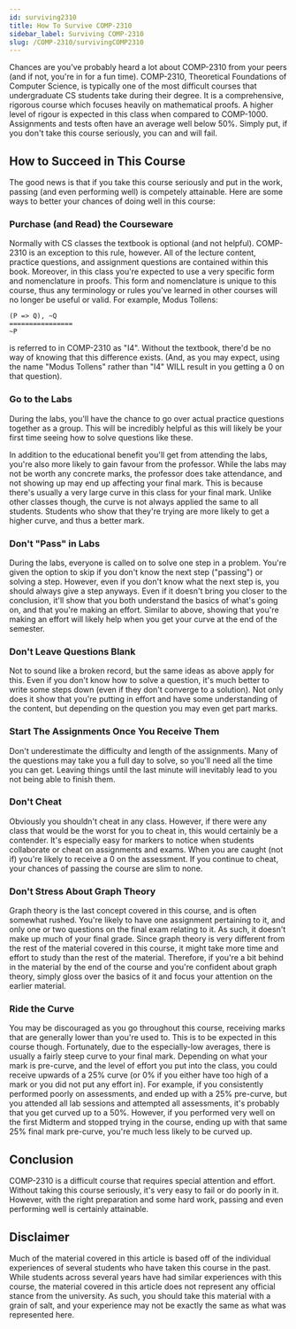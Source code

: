 ```yaml
---
id: surviving2310
title: How To Survive COMP-2310
sidebar_label: Surviving COMP-2310
slug: /COMP-2310/survivingCOMP2310
---
```


Chances are you've probably heard a lot about COMP-2310 from your peers (and if not, you're in for a fun time). COMP-2310, Theoretical Foundations of Computer Science, is typically one of the most difficult courses that undergraduate CS students take during their degree. It is a comprehensive, rigorous course which focuses heavily on mathematical proofs. A higher level of rigour is expected in this class when compared to COMP-1000. Assignments and tests often have an average well below 50%. Simply put, if you don't take this course seriously, you can and will fail.

## How to Succeed in This Course

The good news is that if you take this course seriously and put in the work, passing (and even performing well) is competely attainable. Here are some ways to better your chances of doing well in this course:

### Purchase (and Read) the Courseware

Normally with CS classes the textbook is optional (and not helpful). COMP-2310 is an exception to this rule, however. All of the lecture content, practice questions, and assignment questions are contained within this book. Moreover, in this class you're expected to use a very specific form and nomenclature in proofs. This form and nomenclature is unique to this course, thus any terminology or rules you've learned in other courses will no longer be useful or valid. For example, Modus Tollens:

```
(P => Q), ~Q
================
~P
```

is referred to in COMP-2310 as "I4". Without the textbook, there'd be no way of knowing that this difference exists. (And, as you may expect, using the name "Modus Tollens" rather than "I4" WILL result in you getting a 0 on that question).

### Go to the Labs

During the labs, you'll have the chance to go over actual practice questions together as a group. This will be incredibly helpful as this will likely be your first time seeing how to solve questions like these.

In addition to the educational benefit you'll get from attending the labs, you're also more likely to gain favour from the professor. While the labs may not be worth any concrete marks, the professor does take attendance, and not showing up may end up affecting your final mark. This is because there's usually a very large curve in this class for your final mark. Unlike other classes though, the curve is not always applied the same to all students. Students who show that they're trying are more likely to get a higher curve, and thus a better mark.

### Don't "Pass" in Labs

During the labs, everyone is called on to solve one step in a problem. You're given the option to skip if you don't know the next step ("passing") or solving a step. However, even if you don't know what the next step is, you should always give a step anyways. Even if it doesn't bring you closer to the conclusion, it'll show that you both understand the basics of what's going on, and that you're making an effort. Similar to above, showing that you're making an effort will likely help when you get your curve at the end of the semester.

### Don't Leave Questions Blank

Not to sound like a broken record, but the same ideas as above apply for this. Even if you don't know how to solve a question, it's much better to write some steps down (even if they don't converge to a solution). Not only does it show that you're putting in effort and have some understanding of the content, but depending on the question you may even get part marks.

### Start The Assignments Once You Receive Them

Don't underestimate the difficulty and length of the assignments. Many of the questions may take you a full day to solve, so you'll need all the time you can get. Leaving things until the last minute will inevitably lead to you not being able to finish them.

### Don't Cheat

Obviously you shouldn't cheat in any class. However, if there were any class that would be the worst for you to cheat in, this would certainly be a contender. It's especially easy for markers to notice when students collaborate or cheat on assignments and exams. When you are caught (not if) you're likely to receive a 0 on the assessment. If you continue to cheat, your chances of passing the course are slim to none.

### Don't Stress About Graph Theory

Graph theory is the last concept covered in this course, and is often somewhat rushed. You're likely to have one assignment pertaining to it, and only one or two questions on the final exam relating to it. As such, it doesn't make up much of your final grade. Since graph theory is very different from the rest of the material covered in this course, it might take more time and effort to study than the rest of the material. Therefore, if you're a bit behind in the material by the end of the course and you're confident about graph theory, simply gloss over the basics of it and focus your attention on the earlier material.

### Ride the Curve

You may be discouraged as you go throughout this course, receiving marks that are generally lower than you're used to. This is to be expected in this course though. Fortunately, due to the especially-low averages, there is usually a fairly steep curve to your final mark. Depending on what your mark is pre-curve, and the level of effort you put into the class, you could receive upwards of a 25% curve (or 0% if you either have too high of a mark or you did not put any effort in). For example, if you consistently performed poorly on assessments, and ended up with a 25% pre-curve, but you attended all lab sessions and attempted all assessments, it's probably that you get curved up to a 50%. However, if you performed very well on the first Midterm and stopped trying in the course, ending up with that same 25% final mark pre-curve, you're much less likely to be curved up.

## Conclusion

COMP-2310 is a difficult course that requires special attention and effort. Without taking this course seriously, it's very easy to fail or do poorly in it. However, with the right preparation and some hard work, passing and even performing well is certainly attainable.

## Disclaimer

Much of the material covered in this article is based off of the individual experiences of several students who have taken this course in the past. While students across several years have had similar experiences with this course, the material covered in this article does not represent any official stance from the university. As such, you should take this material with a grain of salt, and your experience may not be exactly the same as what was represented here.
